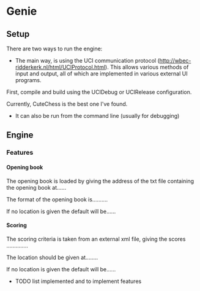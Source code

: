 # Genie #

## Setup ##

There are two ways to run the engine:

* The main way, is using the UCI communication protocol (http://wbec-ridderkerk.nl/html/UCIProtocol.html). This allows various methods of input and output, all of which are implemented in various external UI programs. 

First, compile and build using the UCIDebug or UCIRelease configuration.

Currently, CuteChess is the best one I've found.

* It can also be run from the command line (usually for debugging)

## Engine ##

### Features ###

#### Opening book ####

The opening book is loaded by giving the address of the txt file containing the opening book at......

The format of the opening book is..........

If no location is given the default will be......
#### Scoring ####

The scoring criteria is taken from an external xml file, giving the scores ..............

The location should be given at........

If no location is given the default will be......

* TODO list implemented and to implement features






